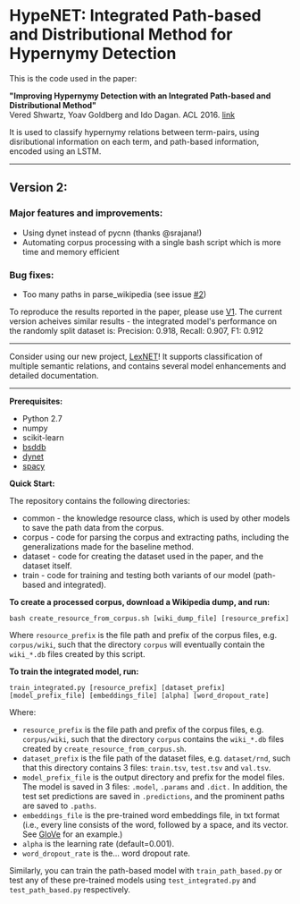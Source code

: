 # HypeNET: Integrated Path-based and Distributional Method for Hypernymy Detection

This is the code used in the paper:

<b>"Improving Hypernymy Detection with an Integrated Path-based and Distributional Method"</b><br/>
Vered Shwartz, Yoav Goldberg and Ido Dagan. ACL 2016. [link](http://arxiv.org/abs/1603.06076)

It is used to classify hypernymy relations between term-pairs, using disributional information on each term, and path-based information, encoded using an LSTM.

***

## Version 2:

### Major features and improvements:
* Using dynet instead of pycnn (thanks @srajana!)
* Automating corpus processing with a single bash script which is more time and memory efficient

### Bug fixes:
* Too many paths in parse_wikipedia (see issue [#2](https://github.com/vered1986/HypeNET/issues/2))

To reproduce the results reported in the paper, please use [V1](https://github.com/vered1986/HypeNET/tree/master).
The current version acheives similar results - the integrated model's performance on the randomly split dataset is:
Precision: 0.918, Recall: 0.907, F1: 0.912

***

Consider using our new project, [LexNET](https://github.com/vered1986/LexNET)! It supports classification of multiple semantic relations, and contains several model enhancements and detailed documentation.

***

<b>Prerequisites:</b>
* Python 2.7
* numpy
* scikit-learn
* [bsddb](https://docs.python.org/2/library/bsddb.html)
* [dynet](https://github.com/clab/dynet/)
* [spacy](spacy.io/docs/)

<b>Quick Start:</b>

The repository contains the following directories:
* common - the knowledge resource class, which is used by other models to save the path data from the corpus.
* corpus - code for parsing the corpus and extracting paths, including the generalizations made for the baseline method.
* dataset - code for creating the dataset used in the paper, and the dataset itself.
* train - code for training and testing both variants of our model (path-based and integrated).

<b>To create a processed corpus, download a Wikipedia dump, and run:</b>

```
bash create_resource_from_corpus.sh [wiki_dump_file] [resource_prefix]
```

Where `resource_prefix` is the file path and prefix of the corpus files, e.g. `corpus/wiki`, such that the directory `corpus` will eventually contain the `wiki_*.db` files created by this script.

<b>To train the integrated model, run:</b>

```
train_integrated.py [resource_prefix] [dataset_prefix] [model_prefix_file] [embeddings_file] [alpha] [word_dropout_rate]
```

Where:
* `resource_prefix` is the file path and prefix of the corpus files, e.g. `corpus/wiki`, such that the directory `corpus` contains the `wiki_*.db` files created by `create_resource_from_corpus.sh`.
* `dataset_prefix` is the file path of the dataset files, e.g. `dataset/rnd`, such that this directory contains 3 files: `train.tsv`, `test.tsv` and `val.tsv`.
* `model_prefix_file` is the output directory and prefix for the model files. The model is saved in 3 files: `.model`, `.params` and `.dict.`
In addition, the test set predictions are saved in `.predictions`, and the prominent paths are saved to `.paths`.
* `embeddings_file` is the pre-trained word embeddings file, in txt format (i.e., every line consists of the word, followed by a space, and its vector. See [GloVe](http://nlp.stanford.edu/data/glove.6B.zip) for an example.)
* `alpha` is the learning rate (default=0.001).
* `word_dropout_rate` is the... word dropout rate.

Similarly, you can train the path-based model with `train_path_based.py` or test any of these pre-trained models using `test_integrated.py` and `test_path_based.py` respectively.
